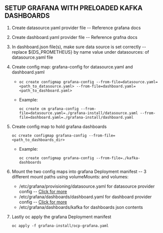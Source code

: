 ## SETUP GRAFANA WITH PRELOADED KAFKA DASHBOARDS

1.  Create datasource.yaml provider file -- Reference grafana docs
			
2.  Create dashboard.yaml provider file -- Reference grafna docs
			
3. In dashboard.json file(s), make sure data source is set correctly -- replace ${DS_PROMETHEUS} by name value under datasources: of datasource.yaml file
			
4. Create config map: grafana-config for datasource.yaml and dashboard.yaml 

   * ```
     oc create configmap grafana-config --from-file=datasource.yaml=<path_to_datasource.yaml> --from-file=dashboard.yaml=<path_to_dashboard.yaml>
     ```
    *  Example:
        ```
        oc create cm grafana-config --from-file=datasource.yaml=./grafana-install/datasource.yaml --from-file=dashboard.yaml=./grafana-install/dashboard.yaml
        ```
			
5. Create config map to hold grafana dashboards
				
    ```
    oc create configmap grafana-config --from-file=<path_to_dashboards_dir>
    ```
    * Example:

        ```
        oc create configmap grafana-config --from-file=./kafka-dashboards
        ```
			
7. Mount the two config maps into grafana Deployment manifest -- 3 different mount paths using volumeMounts: and volumes:
    * /etc/grafana/provisioning/datasource.yaml for datasource provider config -- [Click for more](https://grafana.com/docs/grafana/latest/administration/provisioning/)
    * /etc/grafana/dashboards/dashboard.yaml for dashboard provider config -- [Click for more](https://grafana.com/docs/grafana/latest/administration/provisioning/)
    * /etc/grafana/dashboards/kafka for dashboards json contents
			
8. Lastly oc apply the grafana Deployment manifest

    ```
    oc apply -f grafana-install/ocp-grafana.yaml
    ```